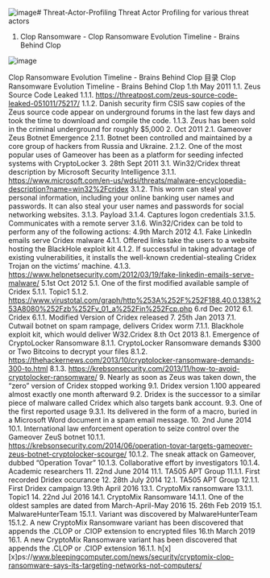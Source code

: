 ![image](https://github.com/Profiler0/Threat-Actor-Profiling/assets/77783/5b7168da-208b-28c-976a-756028f6b30)# Threat-Actor-Profiling
Threat Actor Profiling for various threat actors

1. Clop Ransomware -  Clop Ransomware Evolution Timeline - Brains Behind Clop

![image](https://github.com/Profiler0/Threat-Actor-Profiling/assets/77783/29681bdf-90db-b50-9113-da71ca80d25)

Clop Ransomware Evolution Timeline - Brains Behind Clop
目录
Clop Ransomware Evolution Timeline - Brains Behind Clop
1.th May 2011
1.1.	Zeus Source Code Leaked
1.1.1.	https://threatpost.com/zeus-source-code-leaked-051011/75217/
1.1.2.	Danish security firm CSIS saw copies of the Zeus source code appear on underground forums in the last few days and took the time to download and compile the code.
1.1.3.	Zeus has been sold in the criminal underground for roughly $5,000
2.	Oct 2011
2.1.	Gameover Zeus Botnet Emergence
2.1.1.	Botnet been controlled and maintained by a core group of hackers from Russia and Ukraine.
2.1.2.	One of the most popular uses of Gameover has been as a platform for seeding infected systems with CryptoLocker
3.	28th Sept 2011
3.1.	Win32/Cridex threat description by Microsoft Security Intelligence
3.1.1.	https://www.microsoft.com/en-us/wdsi/threats/malware-encyclopedia-description?name=win32%2Fcridex
3.1.2.	This worm can steal your personal information, including your online banking user names and passwords. It can also steal your user names and passwords for social networking websites.
3.1.3.	Payload
3.1.4.	Captures logon credentials
3.1.5.	Communicates with a remote server
3.1.6.	Win32/Cridex can be told to perform any of the following actions:
4.9th March 2012
4.1.	Fake LinkedIn emails serve Cridex malware
4.1.1.	Offered links take the users to a website hosting the BlackHole exploit kit
4.1.2.	If successful in taking advantage of existing vulnerabilities, it installs the well-known credential-stealing Cridex Trojan on the victims’ machine.
4.1.3.	https://www.helpnetsecurity.com/2012/03/19/fake-linkedin-emails-serve-malware/
5.1st Oct 2012
5.1.	One of the first modified available sample of Cridex
5.1.1.	Topic1
5.1.2.	https://www.virustotal.com/graph/http%253A%252F%252F188.40.0.138%253A8080%252Fzb%252Fv_01_a%252Fin%252Fcp.php
6.rd Dec 2012
6.1.	Cridex
6.1.1.	Modified Version of Cridex released
7.	25th Jan 2013
7.1.	Cutwail botnet on spam rampage, delivers Cridex worm
7.1.1.	Blackhole exploit kit, which would deliver W32.Cridex
8.th Oct 2013
8.1.	Emergence of CryptoLocker Ransomware
8.1.1.	CryptoLocker Ransomware demands $300 or Two Bitcoins to decrypt your files
8.1.2.	https://thehackernews.com/2013/10/cryptolocker-ransomware-demands-300-to.html
8.1.3.	https://krebsonsecurity.com/2013/11/how-to-avoid-cryptolocker-ransomware/
9.	Nearly as soon as Zeus was taken down, the “zero” version of Cridex stopped working
9.1.	Dridex version 1.100 appeared almost exactly one month afterward
9.2.	Dridex is the successor to a similar piece of malware called Cridex which also targets bank account.
9.3.	One of the first reported usage
9.3.1.	Its delivered in the form of a macro, buried in a Microsoft Word document in a spam email message.
10.	2nd June 2014
10.1.	International law enforcement operation to seize control over the Gameover ZeuS botnet
10.1.1.	https://krebsonsecurity.com/2014/06/operation-tovar-targets-gameover-zeus-botnet-cryptolocker-scourge/
10.1.2.	The sneak attack on Gameover, dubbed “Operation Tovar”
10.1.3.	Collaborative effort by investigators
10.1.4.	Academic researchers
11.	22nd June 2014
11.1.	TA505 APT Group
11.1.1.	First recorded Dridex occurance
12.	28th July 2014
12.1.	TA505 APT Group
12.1.1.	First Dridex campaign
13.9th April 2016
13.1.	CryptoMix ransomware
13.1.1.	Topic1
14.	22nd Jul 2016
14.1.	CryptoMix Ransomware
14.1.1.	One of the oldest samples are dated from March-April-May 2016
15.	26th Feb 2019
15.1.	MalwareHunterTeam
15.1.1.	Variant was discovered by MalwareHunterTeam
15.1.2.	A new CryptoMix Ransomware variant has been discovered that appends the .CLOP or .CIOP extension to encrypted files
16.th March 2019
16.1.	A new CryptoMix Ransomware variant has been discovered that appends the .CLOP or .CIOP extension
16.1.1.	h[x][x]ps://www.bleepingcomputer.com/news/security/cryptomix-clop-ransomware-says-its-targeting-networks-not-computers/

